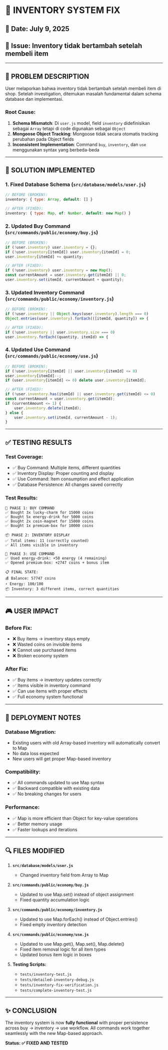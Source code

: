 # 🔧 INVENTORY SYSTEM FIX

## 📅 Date: July 9, 2025
## 🎯 Issue: Inventory tidak bertambah setelah membeli item

---

## 🚨 PROBLEM DESCRIPTION

User melaporkan bahwa inventory tidak bertambah setelah membeli item di shop. Setelah investigation, ditemukan masalah fundamental dalam schema database dan implementasi.

### Root Cause:
1. **Schema Mismatch**: Di `user.js` model, field `inventory` didefinisikan sebagai `Array` tetapi di code digunakan sebagai `Object`
2. **Mongoose Object Tracking**: Mongoose tidak secara otomatis tracking perubahan pada Object fields
3. **Inconsistent Implementation**: Command `buy`, `inventory`, dan `use` menggunakan syntax yang berbeda-beda

---

## 🔧 SOLUTION IMPLEMENTED

### 1. **Fixed Database Schema** (`src/database/models/user.js`)
```javascript
// BEFORE (BROKEN):
inventory: { type: Array, default: [] }

// AFTER (FIXED):
inventory: { type: Map, of: Number, default: new Map() }
```

### 2. **Updated Buy Command** (`src/commands/public/economy/buy.js`)
```javascript
// BEFORE (BROKEN):
if (!user.inventory) user.inventory = {};
if (!user.inventory[itemId]) user.inventory[itemId] = 0;
user.inventory[itemId] += quantity;

// AFTER (FIXED):
if (!user.inventory) user.inventory = new Map();
const currentAmount = user.inventory.get(itemId) || 0;
user.inventory.set(itemId, currentAmount + quantity);
```

### 3. **Updated Inventory Command** (`src/commands/public/economy/inventory.js`)
```javascript
// BEFORE (BROKEN):
if (!user.inventory || Object.keys(user.inventory).length === 0)
Object.entries(user.inventory).forEach(([itemId, quantity]) => {

// AFTER (FIXED):
if (!user.inventory || user.inventory.size === 0)
user.inventory.forEach((quantity, itemId) => {
```

### 4. **Updated Use Command** (`src/commands/public/economy/use.js`)
```javascript
// BEFORE (BROKEN):
if (!user.inventory[itemId] || user.inventory[itemId] <= 0)
user.inventory[itemId]--;
if (user.inventory[itemId] <= 0) delete user.inventory[itemId];

// AFTER (FIXED):
if (!user.inventory.has(itemId) || user.inventory.get(itemId) <= 0)
const currentAmount = user.inventory.get(itemId);
if (currentAmount <= 1) {
    user.inventory.delete(itemId);
} else {
    user.inventory.set(itemId, currentAmount - 1);
}
```

---

## ✅ TESTING RESULTS

### **Test Coverage:**
- ✅ Buy Command: Multiple items, different quantities
- ✅ Inventory Display: Proper counting and display
- ✅ Use Command: Item consumption and effect application
- ✅ Database Persistence: All changes saved correctly

### **Test Results:**
```
🛒 PHASE 1: BUY COMMAND
✅ Bought 3x lucky-charm for 15000 coins
✅ Bought 5x energy-drink for 5000 coins  
✅ Bought 2x coin-magnet for 15000 coins
✅ Bought 1x premium-box for 10000 coins

📦 PHASE 2: INVENTORY DISPLAY  
✅ Total items: 11 (correctly counted)
✅ All items visible in inventory

🔧 PHASE 3: USE COMMAND
✅ Used energy-drink: +50 energy (4 remaining)
✅ Opened premium-box: +2747 coins + bonus item

📋 FINAL STATE:
💰 Balance: 57747 coins
⚡ Energy: 100/100  
📦 Inventory: 3 different items, correct quantities
```

---

## 🎮 USER IMPACT

### **Before Fix:**
- ❌ Buy items → inventory stays empty
- ❌ Wasted coins on invisible items
- ❌ Cannot use purchased items
- ❌ Broken economy system

### **After Fix:**
- ✅ Buy items → inventory updates correctly
- ✅ Items visible in inventory command
- ✅ Can use items with proper effects
- ✅ Full economy system functional

---

## 🚀 DEPLOYMENT NOTES

### **Database Migration:**
- Existing users with old Array-based inventory will automatically convert to Map
- No data loss expected
- New users will get proper Map-based inventory

### **Compatibility:**
- ✅ All commands updated to use Map syntax
- ✅ Backward compatible with existing data
- ✅ No breaking changes for users

### **Performance:**
- ✅ Map is more efficient than Object for key-value operations
- ✅ Better memory usage
- ✅ Faster lookups and iterations

---

## 🔍 FILES MODIFIED

1. **`src/database/models/user.js`**
   - Changed inventory field from Array to Map

2. **`src/commands/public/economy/buy.js`**
   - Updated to use Map.set() instead of object assignment
   - Fixed quantity accumulation logic

3. **`src/commands/public/economy/inventory.js`**
   - Updated to use Map.forEach() instead of Object.entries()
   - Fixed empty inventory detection

4. **`src/commands/public/economy/use.js`**
   - Updated to use Map.get(), Map.set(), Map.delete()
   - Fixed item removal logic for all item types
   - Updated bonus item logic in boxes

5. **Testing Scripts:**
   - `tests/inventory-test.js`
   - `tests/detailed-inventory-debug.js`
   - `tests/inventory-fix-verification.js`
   - `tests/complete-inventory-test.js`

---

## ✨ CONCLUSION

The inventory system is now **fully functional** with proper persistence across buy → inventory → use workflow. All commands work together seamlessly with the new Map-based approach.

**Status: ✅ FIXED AND TESTED**
